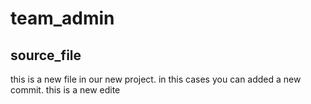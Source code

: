 # team_admin
## source_file
 this is a new file in our new project.
 in this cases you can added a new commit.
 this is a new edite 
